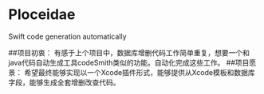 # Ploceidae
Swift code generation automatically

##项目初衷：
  有感于上个项目中，数据库增删代码工作简单重复，想要一个和java代码自动生成工具codeSmith类似的功能。自动化完成这些工作。
##项目愿景：
  希望最终能够实现以一个Xcode插件形式，能够提供从Xcode模板和数据库字段，能够生成全套增删改查代码。
